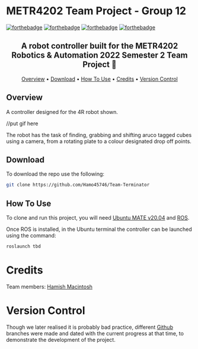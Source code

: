 # METR4202 Team Project - Group 12
  
[![forthebadge](https://forthebadge.com/images/badges/powered-by-electricity.svg)](https://forthebadge.com)
[![forthebadge](https://forthebadge.com/images/badges/made-with-python.svg)](https://forthebadge.com)
[![forthebadge](https://forthebadge.com/images/badges/built-with-love.svg)](https://forthebadge.com)
[![forthebadge](https://forthebadge.com/images/badges/for-robots.svg)](https://forthebadge.com)
  

<h2 align="center">A robot controller built for the METR4202 Robotics & Automation 2022 Semester 2 Team Project 🤖</a></h2>

<p align="center">
  <a href="#Overview">Overview</a> •
  <a href="#download">Download</a> •
  <a href="#how-to-use">How To Use</a> •
  <a href="#credits">Credits</a> •
  <a href="#version-control">Version Control</a>
</p>

## Overview

A controller designed for the 4R robot shown. 

//put gif here

The robot has the task of finding, grabbing and shifting aruco tagged cubes using a camera, from a rotating plate to a colour designated drop off points.  


## Download
To download the repo use the following:

```bash
git clone https://github.com/Hamo45746/Team-Terminator
```

## How To Use

To clone and run this project, you will need [Ubuntu MATE v20.04](https://ubuntu-mate.org/blog/ubuntu-mate-focal-fossa-release-notes/) and [ROS](http://wiki.ros.org/noetic/Installation/Ubuntu).

Once ROS is installed, in the Ubuntu terminal the controller can be launched using the command:

```bash
roslaunch tbd
```

# Credits

Team members:
[Hamish Macintosh](https://github.com/Hamo45746)

# Version Control

Though we later realised it is probably bad practice, different [Github](https://github.com/Hamo45746/Team-Terminator) branches were made and dated with the current progress at that time, to demonstrate the development of the project.
